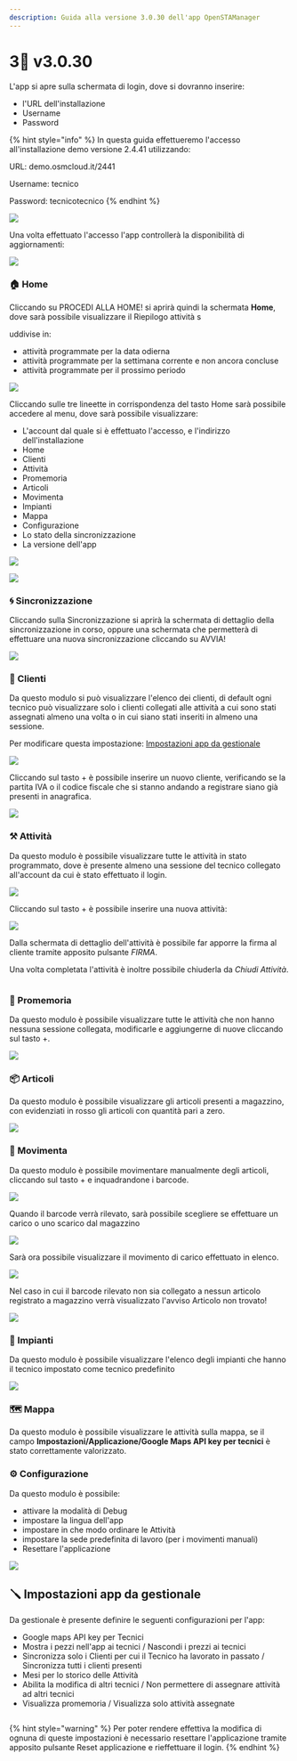 ```yaml
---
description: Guida alla versione 3.0.30 dell'app OpenSTAManager
---
```


# 3⃣ v3.0.30

L'app si apre sulla schermata di login, dove si dovranno inserire:

* l'URL dell'installazione
* Username
* Password

{% hint style="info" %}
In questa guida effettueremo l'accesso all'installazione demo versione 2.4.41 utilizzando:

URL: demo.osmcloud.it/2441

Username: tecnico

Password: tecnicotecnico
{% endhint %}

![](<../../.gitbook/assets/immagine (371).png>)

Una volta effettuato l'accesso l'app controllerà la disponibilità di aggiornamenti:

![](../../.gitbook/assets/2.jpg)

### 🏠 Home

Cliccando su PROCEDI ALLA HOME! si aprirà quindi la schermata **Home**, dove sarà possibile visualizzare il Riepilogo attività s

uddivise in:

* attività programmate per la data odierna
* attività programmate per la settimana corrente e non ancora concluse
* attività programmate per il prossimo periodo

![](../../.gitbook/assets/3.jpg)

Cliccando sulle tre lineette in corrispondenza del tasto Home sarà possibile accedere al menu, dove sarà possibile visualizzare:

* L'account dal quale si è effettuato l'accesso, e l'indirizzo dell'installazione
* Home
* Clienti
* Attività
* Promemoria
* Articoli
* Movimenta
* Impianti
* Mappa
* Configurazione
* Lo stato della sincronizzazione
* La versione dell'app

![](<../../.gitbook/assets/immagine (222).png>)

![](../../.gitbook/assets/4.jpg)

### 🌀 Sincronizzazione

Cliccando sulla Sincronizzazione si aprirà la schermata di dettaglio della sincronizzazione in corso, oppure una schermata che permetterà di effettuare una nuova sincronizzazione cliccando su AVVIA!

![](../../.gitbook/assets/5.jpg)

### 👥 Clienti

Da questo modulo si può visualizzare l'elenco dei clienti, di default ogni tecnico può visualizzare solo i clienti collegati alle attività a cui sono stati assegnati almeno una volta o in cui siano stati inseriti in almeno una sessione.

Per modificare questa impostazione: [Impostazioni app da gestionale](https://docs.openstamanager.com/v/2.4.42/openstamanager/app-tecnici/v3.0.30#impostazioni-app-da-gestionale)

&#x20;![](../../.gitbook/assets/6.jpg)

Cliccando sul tasto + è possibile inserire un nuovo cliente, verificando se la partita IVA o il codice fiscale che si stanno andando a registrare siano già presenti in anagrafica.

![](../../.gitbook/assets/7.jpg)

### ⚒️ Attività

Da questo modulo è possibile visualizzare tutte le attività in stato programmato, dove è presente almeno una sessione del tecnico collegato all'account da cui è stato effettuato il login.

![](<../../.gitbook/assets/8 (1).jpg>)

Cliccando sul tasto + è possibile inserire una nuova attività:

&#x20;![](../../.gitbook/assets/9.jpg)

Dalla schermata di dettaglio dell'attività è possibile far apporre la firma al cliente tramite apposito pulsante _FIRMA_.

Una volta completata l'attività è inoltre possibile chiuderla da _Chiudi Attività_.

<img src="../../.gitbook/assets/16 (1).jpg" alt="" data-size="original">

### 🔔 Promemoria

Da questo modulo è possibile visualizzare tutte le attività che non hanno nessuna sessione collegata, modificarle e aggiungerne di nuove cliccando sul tasto +.

![](../../.gitbook/assets/10.jpg)

### 📦 Articoli

Da questo modulo è possibile visualizzare gli articoli presenti a magazzino, con evidenziati in rosso gli articoli con quantità pari a zero.

![](../../.gitbook/assets/11.jpg)

### 🚆 Movimenta

Da questo modulo è possibile movimentare manualmente degli articoli, cliccando sul tasto + e inquadrandone i barcode.

![](../../.gitbook/assets/12.jpg)

Quando il barcode verrà rilevato, sarà possibile scegliere se effettuare un carico o uno scarico dal magazzino

![](../../.gitbook/assets/17.jpg)

Sarà ora possibile visualizzare il movimento di carico effettuato in elenco.

![](../../.gitbook/assets/18.jpg)

Nel caso in cui il barcode rilevato non sia collegato a nessun articolo registrato a magazzino verrà visualizzato l'avviso Articolo non trovato!

![](../../.gitbook/assets/13.jpg)

### 🏢 Impianti

Da questo modulo è possibile visualizzare l'elenco degli impianti che hanno il tecnico impostato come tecnico predefinito

![](../../.gitbook/assets/14.jpg)

### 🗺️ Mappa

Da questo modulo è possibile visualizzare le attività sulla mappa, se il campo **Impostazioni/Applicazione/Google Maps API key per tecnici** è stato correttamente valorizzato.

### ⚙️ Configurazione

Da questo modulo è possibile:

* attivare la modalità di Debug
* impostare la lingua dell'app
* impostare in che modo ordinare le Attività
* impostare la sede predefinita di lavoro (per i movimenti manuali)
* Resettare l'applicazione

![](../../.gitbook/assets/15.jpg)

## 🪛 Impostazioni app da gestionale

Da gestionale è presente definire le seguenti configurazioni per l'app:

* Google maps API key per Tecnici
* Mostra i pezzi nell'app ai tecnici / Nascondi i prezzi ai tecnici
* Sincronizza solo i Clienti per cui il Tecnico ha lavorato in passato / Sincronizza tutti i clienti presenti
* Mesi per lo storico delle Attività
* Abilita la modifica di altri tecnici / Non permettere di assegnare attività ad altri tecnici
* Visualizza promemoria / Visualizza solo attività assegnate

<figure><img src="../../.gitbook/assets/immagine (216).png" alt=""><figcaption></figcaption></figure>

{% hint style="warning" %}
Per poter rendere effettiva la modifica di ognuna di queste impostazioni è necessario resettare l'applicazione tramite apposito pulsante Reset applicazione e rieffettuare il login.
{% endhint %}
